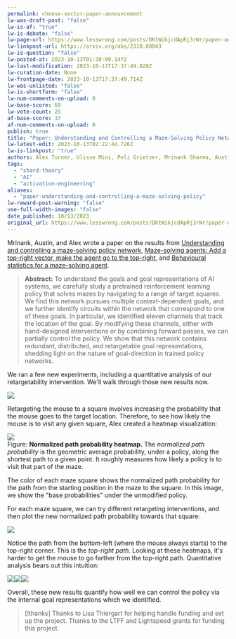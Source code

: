 ```yaml
---
permalink: cheese-vector-paper-announcement
lw-was-draft-post: "false"
lw-is-af: "true"
lw-is-debate: "false"
lw-page-url: https://www.lesswrong.com/posts/DKtWikjcdApRj3rWr/paper-understanding-and-controlling-a-maze-solving-policy
lw-linkpost-url: https://arxiv.org/abs/2310.08043
lw-is-question: "false"
lw-posted-at: 2023-10-13T01:38:09.147Z
lw-last-modification: 2023-10-13T17:37:49.828Z
lw-curation-date: None
lw-frontpage-date: 2023-10-13T17:37:49.714Z
lw-was-unlisted: "false"
lw-is-shortform: "false"
lw-num-comments-on-upload: 0
lw-base-score: 69
lw-vote-count: 25
af-base-score: 37
af-num-comments-on-upload: 0
publish: true
title: "Paper: Understanding and Controlling a Maze-Solving Policy Network"
lw-latest-edit: 2023-10-13T02:22:44.726Z
lw-is-linkpost: "true"
authors: Alex Turner, Ulisse Mini, Peli Grietzer, Mrinank Sharma, Austin Meek, Monte MacDiarmid, and Lisa Thiergart
tags: 
  - "shard-theory"
  - "AI"
  - "activation-engineering"
aliases: 
  - "paper-understanding-and-controlling-a-maze-solving-policy"
lw-reward-post-warning: "false"
use-full-width-images: "false"
date_published: 10/13/2023
original_url: https://www.lesswrong.com/posts/DKtWikjcdApRj3rWr/paper-understanding-and-controlling-a-maze-solving-policy
---
```

Mrinank, Austin, and Alex wrote a paper on the results from [Understanding and controlling a maze-solving policy network](/understanding-and-controlling-a-maze-solving-policy-network), [Maze-solving agents: Add a top-right vector, make the agent go to the top-right](/top-right-steering-vector), and [Behavioural statistics for a maze-solving agent](/statistics-of-a-maze-solving-network).

> **Abstract:** To understand the goals and goal representations of AI systems, we carefully study a pretrained reinforcement learning policy that solves mazes by navigating to a range of target squares. We find this network pursues multiple context-dependent goals, and we further identify circuits within the network that correspond to one of these goals. In particular, we identified eleven channels that track the location of the goal. By modifying these channels, either with hand-designed interventions or by combining forward passes, we can partially control the policy. We show that this network contains redundant, distributed, and retargetable goal representations, shedding light on the nature of goal-direction in trained policy networks.

We ran a few new experiments, including a quantitative analysis of our retargetability intervention. We'll walk through those new results now. 

![](https://res.cloudinary.com/lesswrong-2-0/image/upload/f_auto,q_auto/v1/mirroredImages/DKtWikjcdApRj3rWr/jbwksgzxm1h8hzspvypz)

Retargeting the mouse to a square involves increasing the probability that the mouse goes to the target location. Therefore, to see how likely the mouse is to visit any given square, Alex created a heatmap visualization:

![](https://res.cloudinary.com/lesswrong-2-0/image/upload/f_auto,q_auto/v1/mirroredImages/DKtWikjcdApRj3rWr/qd9kbctvk3rdljml2mt6)
<br/>Figure: **Normalized path probability heatmap.** The _normalized path probability_ is the geometric average probability, under a policy, along the shortest path to a given point. It roughly measures how likely a policy is to visit that part of the maze.  
  
The color of each maze square shows the normalized path probability for the path from the starting position in the maze to the square. In this image, we show the "base probabilities" under the unmodified policy.

For each maze square, we can try different retargeting interventions, and then plot the new normalized path probability towards that square:

![](https://res.cloudinary.com/lesswrong-2-0/image/upload/f_auto,q_auto/v1/mirroredImages/DKtWikjcdApRj3rWr/vu1sqt3tg7fczncelr2r)

Notice the path from the bottom-left (where the mouse always starts) to the top-right corner. This is the _top-right path_. Looking at these heatmaps, it's harder to get the mouse to go farther from the top-right path. Quantitative analysis bears out this intuition:

![](https://res.cloudinary.com/lesswrong-2-0/image/upload/f_auto,q_auto/v1/mirroredImages/DKtWikjcdApRj3rWr/hxt1sr3sbkmj5m9a22l6)![](https://res.cloudinary.com/lesswrong-2-0/image/upload/f_auto,q_auto/v1/mirroredImages/DKtWikjcdApRj3rWr/o7jxdzslsiwmqchamffu)![](https://res.cloudinary.com/lesswrong-2-0/image/upload/f_auto,q_auto/v1/mirroredImages/DKtWikjcdApRj3rWr/quxikddjem0pmtuiutxx)

Overall, these new results quantify how well we can control the policy via the internal goal representations which we identified.

> [!thanks]
>Thanks to Lisa Thiergart for helping handle funding and set up the project. Thanks to the LTFF and Lightspeed grants for funding this project.